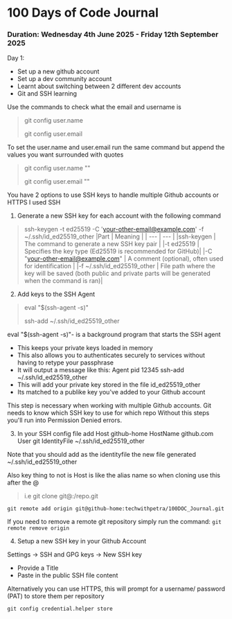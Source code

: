 # 100 Days of Code Journal 

### Duration: Wednesday 4th June 2025 - Friday 12th September 2025

Day 1: 
 - Set up a new github account 
 - Set up a dev community account 
 - Learnt about switching between 2 different dev accounts 
 - Git and SSH learning

 Use the commands to check what the email and username is 
 > git config user.name 
 >
 > git config user.email 

To set the user.name and user.email run the same command but append the values you want surrounded with quotes 
 > git config user.name "<NAME>" 
 >
 > git config user.email "<EMAIL>"

You have 2 options to use SSH keys to handle multiple Github accounts or HTTPS 
I used SSH 

1. Generate a new SSH key for each account with the following command 
> ssh-keygen -t ed25519 -C 'your-other-email@example.com' -f ~/.ssh/id_ed25519_other
|Part | Meaning |
| --- | --- |
|ssh-keygen | The command to generate a new SSH key pair |
|-t ed25519 | Specifies the key type (Ed25519 is recommended for GitHub)|
|-C "your-other-email@example.com" | A comment (optional), often used for identification | 
|-f ~/.ssh/id_ed25519_other | File path where the key will be saved (both public and private parts will be generated when the command is ran)|

2. Add keys to the SSH Agent 
> eval "$(ssh-agent -s)"
>
> ssh-add ~/.ssh/id_ed25519_other

eval "$(ssh-agent -s)"- is a background program that starts the SSH agent 
- This keeps your private keys loaded in memory 
- This also allows you to authenticates securely to services without having to retype your passphrase 
- It will output a message like this: Agent pid 12345 
ssh-add ~/.ssh/id_ed25519_other 
- This will add your private key stored in the file id_ed25519_other 
- Its matched to a publike key you've added to your Github account 

This step is necessary when working with multiple Github accounts. 
Git needs to know which SSH key to use for which repo 
Without this steps you'll run into Permission Denied errors. 

3. In your SSH config file add 
Host github-home
  HostName github.com
  User git
  IdentityFile ~/.ssh/id_ed25519_other

  Note that you should add as the identityfile the new file generated  ~/.ssh/id_ed25519_other

Also key thing to not is Host is like the alias name so 
when cloning use this after the @ 
> i.e git clone git@<host>:<username>/repo.git
>
`git remote add origin git@github-home:techwithpetra/100DOC_Journal.git`

If you need to remove a remote git repository simply run the command:
 `git remote remove origin` 

4. Setup a new SSH key in your Github Account 

Settings -> SSH and GPG keys -> New SSH key 
- Provide a Title 
- Paste in the public SSH file content 

Alternatively you can use HTTPS, this will prompt for a username/ password (PAT) to store them per repository 

`git config credential.helper store` 



